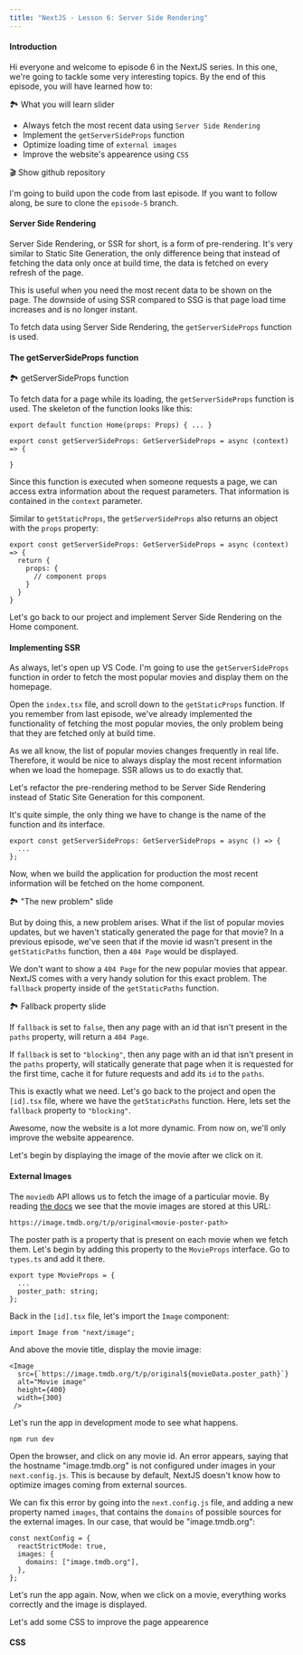```yaml
---
title: "NextJS - Lesson 6: Server Side Rendering"
---
```

#### Introduction
Hi everyone and welcome to episode 6 in the NextJS series. In this one, we're going to tackle some very interesting topics. By the end of this episode, you will have learned how to:

🏞️ What you will learn slider

- Always fetch the most recent data using `Server Side Rendering`
- Implement the `getServerSideProps` function
- Optimize loading time of `external images`
- Improve the website's appearence using `CSS`  

🎬 Show github repository

I'm going to build upon the code from last episode. If you want to follow along, be sure to clone the `episode-5` branch.

#### Server Side Rendering
Server Side Rendering, or SSR for short, is a form of pre-rendering. It's very similar to Static Site Generation, the only difference being that instead of fetching the data only once at build time, the data is fetched on every refresh of the page.

This is useful when you need the most recent data to be shown on the page. The downside of using SSR compared to SSG is that page load time increases and is no longer instant.

To fetch data using Server Side Rendering, the `getServerSideProps` function is used.

#### The getServerSideProps function
🏞️ getServerSideProps function

To fetch data for a page while its loading, the `getServerSideProps` function is used. The skeleton of the function looks like this:

```tsx
export default function Home(props: Props) { ... }

export const getServerSideProps: GetServerSideProps = async (context) => {
  
}
```

Since this function is executed when someone requests a page, we can access extra information about the request parameters. That information is contained in the `context` parameter.

Similar to `getStaticProps`, the `getServerSideProps` also returns an object with the `props` property:

```tsx
export const getServerSideProps: GetServerSideProps = async (context) => {
  return {
    props: {
      // component props
	}
  }
}
```

Let's go back to our project and implement Server Side Rendering on the Home component.

#### Implementing SSR
As always, let's open up VS Code. I'm going to use the `getServerSideProps` function in order to fetch the most popular movies and display them on the homepage.

Open the `index.tsx` file, and scroll down to the `getStaticProps` function. If you remember from last episode, we've already implemented the functionality of fetching the most popular movies, the only problem being that they are fetched only at build time.

As we all know, the list of popular movies changes frequently in real life. Therefore, it would be nice to always display the most recent information when we load the homepage. SSR allows us to do exactly that.

Let's refactor the pre-rendering method to be Server Side Rendering instead of Static Site Generation for this component.

It's quite simple, the only thing we have to change is the name of the function and its interface.

```tsx
export const getServerSideProps: GetServerSideProps = async () => {
  ...
};
```

Now, when we build the application for production the most recent information will be fetched on the home component.

🏞️ "The new problem" slide

But by doing this, a new problem arises. What if the list of popular movies updates, but we haven't statically generated the page for that movie? In a previous episode, we've seen that if the movie id wasn't present in the `getStaticPaths` function, then a `404 Page` would be displayed.

We don't want to show a `404 Page` for the new popular movies that appear. NextJS comes with a very handy solution for this exact problem. The `fallback` property inside of the `getStaticPaths` function.

🏞️ Fallback property slide

If `fallback` is set to `false`, then any page with an id that isn't present in the `paths` property, will return a `404 Page`.

If `fallback` is set to `"blocking"`, then any page with an id that isn't present in the `paths` property, will statically generate that page when it is requested for the first time, cache it for future requests and add its `id` to the `paths`.

This is exactly what we need. Let's go back to the project and open the `[id].tsx` file, where we have the `getStaticPaths` function. Here, lets set the `fallback` property to `"blocking"`.

Awesome, now the website is a lot more dynamic. From now on, we'll only improve the website appearence.

Let's begin by displaying the image of the movie after we click on it.

#### External Images
The `moviedb` API allows us to fetch the image of a particular movie. By reading [the docs](https://developers.themoviedb.org/3/getting-started/images) we see that the movie images are stored at this URL:

```
https://image.tmdb.org/t/p/original<movie-poster-path>
```

The poster path is a property that is present on each movie when we fetch them. Let's begin by adding this property to the `MovieProps` interface. Go to `types.ts` and add it there.

```tsx
export type MovieProps = {
  ...
  poster_path: string;
};
```

Back in the `[id].tsx` file, let's import the `Image` component:

```tsx
import Image from "next/image";
```

And above the movie title, display the movie image:

```tsx
<Image
  src={`https://image.tmdb.org/t/p/original${movieData.poster_path}`}
  alt="Movie image"
  height={400}
  width={300}
 />
```

Let's run the app in development mode to see what happens.

```
npm run dev
```

Open the browser, and click on any movie id. An error appears, saying that the hostname "image.tmdb.org" is not configured under images in your `next.config.js`. This is because by default, NextJS doesn't know how to optimize images coming from external sources. 

We can fix this error by going into the `next.config.js` file, and adding a new property named `images`, that contains the `domains` of possible sources for the external images. In our case, that would be "image.tmdb.org":

```tsx
const nextConfig = {
  reactStrictMode: true,
  images: {
    domains: ["image.tmdb.org"],
  },
};
```

Let's run the app again. Now, when we click on a movie, everything works correctly and the image is displayed.

Let's add some CSS to improve the page appearence

#### CSS
